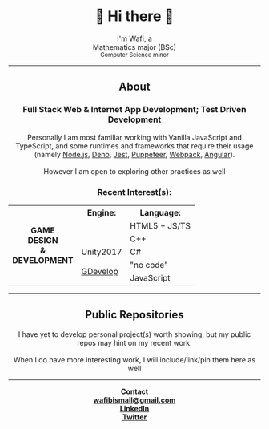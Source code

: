 <div align="center">
  <h1>👋 Hi there 👋</h1>
  I'm Wafi, a<br>
  Mathematics major (BSc)<br><sup>Computer Science minor</sup>
</div>
  
---
<div align="center">
  <h2>About</h2>
  <h3>Full Stack Web & Internet App Development; Test Driven Development</h3>
  Personally I am most familiar working with Vanilla JavaScript and TypeScript,
  and some runtimes and frameworks that require their usage (namely 
  <a href="https://github.com/nodejs/node">Node.js</a>, 
  <a href="https://github.com/denoland/deno">Deno</a>, 
  <a href="https://github.com/facebook/jest">Jest</a>, 
  <a href="https://github.com/puppeteer/puppeteer">Puppeteer</a>,
  <a href="https://webpack.js.org/">Webpack</a>, 
  <a href="https://github.com/angular/angular">Angular</a>).<br><br>
  However I am open to exploring other practices as well
  <h3>Recent Interest(s):</h3>
  <table>
    <tr></tr>
    <tr>
      <th rowspan=6>GAME<br>DESIGN<br>&<br>DEVELOPMENT</th>
      <th>Engine:</th>
      <th>Language:</th>
    </tr>
    <tr>
      <td rowspan=2></td>
      <td>HTML5 + JS/TS</td>
    </tr>
    <tr>
      <td>C++</td>
    </tr>
    <tr>
      <td>Unity2017</td>
      <td>C#</td>
    </tr>
    <tr>
      <td rowspan=2><a href="https://gdevelop.io/">GDevelop</a></td>
      <td>"no code"</td>
    </tr>
    <tr>
      <td>JavaScript</td>
    </tr>
  </table>
</div>

---
<div align="center">
  <h2>Public Repositories</h2>
  I have yet to develop personal project(s) worth showing, 
  but my public repos may hint on my recent work.<br><br>
  When I do have more interesting work, 
  I will include/link/pin them here as well
</div>
  
---
<div align="center">
  <b>
    Contact <br>
    <a href="mailto:wafibismail@gmail.com">wafibismail@gmail.com</a> <br>
    <a href="https://bn.linkedin.com/in/abdul-wafi-haji-ismail-42669353">LinkedIn</a> <br>
    <a href="https://twitter.com/wafibismail">Twitter</a>
  </b>
</div>
